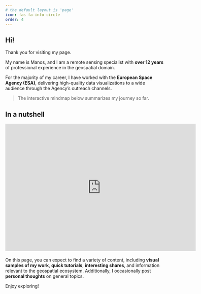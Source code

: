 ```yaml
---
# the default layout is 'page'
icon: fas fa-info-circle
order: 4
---
```


## Hi! 

Thank you for visiting my page.

My name is Manos, and I am a remote sensing specialist with __over 12 years__ of professional experience in the geospatial domain.

For the majority of my career, I have worked with the __European Space Agency (ESA)__, delivering high-quality data visualizations to a wide audience through the Agency’s outreach channels. 
>The interactive mindmap below summarizes my journey so far.

## In a nutshell 
<div><iframe width="600" height="400" frameBorder="0" src="https://www.mindmeister.com/maps/public_map_shell/3371135807/manos?width=600&height=400&z=auto&live_update=1&no_share=1&no_logo=1" scrolling="no" style="overflow:hidden;margin-bottom:5px">Your browser is not able to display frames. Please visit <a href="https://www.mindmeister.com/3371135807/manos" target="_blank">Manos</a> on MindMeister.</iframe></div>


On this page, you can expect to find a variety of content, including __visual samples of my work__, __quick tutorials__, __interesting shares__, and information relevant to the geospatial ecosystem. Additionally, I occasionally post __personal thoughts__ on general topics.

Enjoy exploring!
